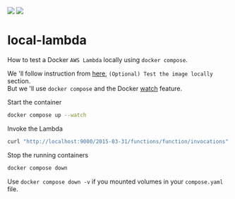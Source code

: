 
![](https://img.shields.io/badge/Docker-808080?logo=docker&logoSize=auto)
![](https://img.shields.io/badge/-AWS%20Lambda-FF9900?style=flat-square&logo=AWS%20Lambda&logoColor=white)

# local-lambda
How to test a Docker `AWS Lambda` locally using `docker compose`.

We 'll follow instruction from [here](https://docs.aws.amazon.com/lambda/latest/dg/python-image.html#python-image-instructions), `(Optional) Test the image locally` section.  
But we 'll use `docker compose` and the Docker [watch](https://docs.docker.com/compose/file-watch/) feature.  

Start the container
```sh
docker compose up --watch
```
Invoke the Lambda
```sh
curl "http://localhost:9000/2015-03-31/functions/function/invocations" -d '{}'
```
Stop the running containers
```sh
docker compose down
```
Use `docker compose down -v` if you mounted volumes in your `compose.yaml` file.
